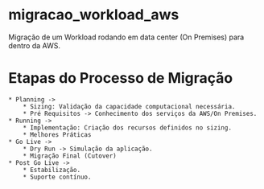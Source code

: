 # migracao_workload_aws
Migração de um Workload rodando em data center (On Premises) para dentro da AWS.

# Etapas do Processo de Migração
    * Planning -> 
        * Sizing: Validação da capacidade computacional necessária.
        * Pré Requisitos -> Conhecimento dos serviços da AWS/On Premises.
    * Running -> 
        * Implementação: Criação dos recursos definidos no sizing.
        * Melhores Práticas
    * Go Live -> 
        * Dry Run -> Simulação da aplicação.
        * Migração Final (Cutover)
    * Post Go Live -> 
        * Estabilização.
        * Suporte contínuo.